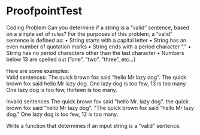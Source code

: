 # ProofpointTest

Coding Problem
Can you determine if a string is a “valid” sentence, based on a simple set of rules?
For the purposes of this problem, a “valid” sentence is defined as:
•	String starts with a capital letter
•	String has an even number of quotation marks
•	String ends with a period character “."
•	String has no period characters other than the last character 
•	Numbers below 13 are spelled out (”one”, “two”, "three”, etc…)
 
Here are some examples:  
Valid sentences:
The quick brown fox said “hello Mr lazy dog”.
The quick brown fox said hello Mr lazy dog.
One lazy dog is too few, 13 is too many.
One lazy dog is too few, thirteen is too many.
 
Invalid sentences
The quick brown fox said "hello Mr. lazy dog".
the quick brown fox said “hello Mr lazy dog".
"The quick brown fox said “hello Mr lazy dog."
One lazy dog is too few, 12 is too many.
 
Write a function that determines if an input string is a “valid” sentence.
